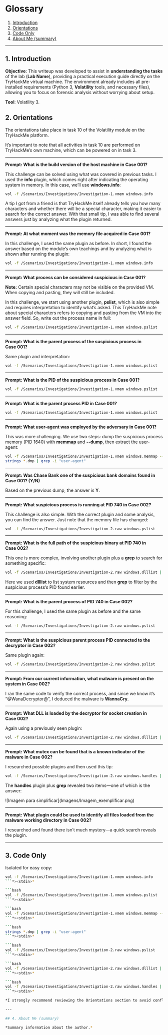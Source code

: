 # Glossary

1. [Introduction](#1-introduction)
2. [Orientations](#2-orientations)
3. [Code Only](#3-code-only)
4. [About Me (summary)](#4-about-me)

---

## **1. Introduction**

**Objective**: This writeup was developed to assist in **understanding the tasks** of the lab (**Lab Name**), providing a practical execution guide directly on the TryHackMe virtual machine. The environment already includes all pre-installed requirements (Python 3, **Volatility** tools, and necessary files), allowing you to focus on forensic analysis without worrying about setup.

**Tool**: Volatility 3.

## 2. Orientations

The orientations take place in task 10 of the Volatility module on the TryHackMe platform.

It’s important to note that all activities in task 10 are performed on TryHackMe’s own machine, which can be powered on in task 3.

---

**Prompt: What is the build version of the host machine in Case 001?**

This challenge can be solved using what was covered in previous tasks. I used the **info** plugin, which comes right after indicating the operating system in memory. In this case, we’ll use **windows.info**:

```bash
vol -f /Scenarios/Investigations/Investigation-1.vmem windows.info
```

A tip I got from a friend is that TryHackMe itself already tells you how many characters and whether there will be a special character, making it easier to search for the correct answer. With that small tip, I was able to find several answers just by analyzing what the plugin returned.

---

**Prompt: At what moment was the memory file acquired in Case 001?**

In this challenge, I used the same plugin as before. In short, I found the answer based on the module’s own teachings and by analyzing what is shown after running the plugin:

```bash
vol -f /Scenarios/Investigations/Investigation-1.vmem windows.info
```

---

**Prompt: What process can be considered suspicious in Case 001?**

**Note:** Certain special characters may not be visible on the provided VM. When copying and pasting, they will still be included.

In this challenge, we start using another plugin, **pslist**, which is also simple and requires interpretation to identify what’s asked. This TryHackMe note about special characters refers to copying and pasting from the VM into the answer field. So, write out the process name in full:

```bash
vol -f /Scenarios/Investigations/Investigation-1.vmem windows.pslist
```

---

**Prompt: What is the parent process of the suspicious process in Case 001?**

Same plugin and interpretation:

```bash
vol -f /Scenarios/Investigations/Investigation-1.vmem windows.pslist
```

---

**Prompt: What is the PID of the suspicious process in Case 001?**

```bash
vol -f /Scenarios/Investigations/Investigation-1.vmem windows.pslist
```

---

**Prompt: What is the parent process PID in Case 001?**

```bash
vol -f /Scenarios/Investigations/Investigation-1.vmem windows.pslist
```

---

**Prompt: What user-agent was employed by the adversary in Case 001?**

This was more challenging. We use two steps: dump the suspicious process memory (PID 1640) with **memmap** and **--dump**, then extract the user-agent:

```bash
vol -f /Scenarios/Investigations/Investigation-1.vmem windows.memmap --pid 1640 --dump
strings *.dmp | grep -i "user-agent"
```

---

**Prompt: Was Chase Bank one of the suspicious bank domains found in Case 001? (Y/N)**

Based on the previous dump, the answer is **Y**.

---

**Prompt: What suspicious process is running at PID 740 in Case 002?**

This challenge is also simple. With the correct plugin and some analysis, you can find the answer. Just note that the memory file has changed:

```bash
vol -f /Scenarios/Investigations/Investigation-2.raw windows.pslist
```

---

**Prompt: What is the full path of the suspicious binary at PID 740 in Case 002?**

This one is more complex, involving another plugin plus a **grep** to search for something specific:

```bash
vol -f /Scenarios/Investigations/Investigation-2.raw windows.dlllist | grep 740
```

Here we used **dlllist** to list system resources and then **grep** to filter by the suspicious process’s PID found earlier.

---

**Prompt: What is the parent process of PID 740 in Case 002?**

For this challenge, I used the same plugin as before and the same reasoning:

```bash
vol -f /Scenarios/Investigations/Investigation-2.raw windows.pslist
```

---

**Prompt: What is the suspicious parent process PID connected to the decryptor in Case 002?**

Same plugin again:

```bash
vol -f /Scenarios/Investigations/Investigation-2.raw windows.pslist
```

---

**Prompt: From our current information, what malware is present on the system in Case 002?**

I ran the same code to verify the correct process, and since we know it’s “@WanaDecryptor@”, I deduced the malware is **WannaCry**.

---

**Prompt: What DLL is loaded by the decryptor for socket creation in Case 002?**

Again using a previously seen plugin:

```bash
vol -f /Scenarios/Investigations/Investigation-2.raw windows.dlllist | grep 740
```

---

**Prompt: What mutex can be found that is a known indicator of the malware in Case 002?**

I researched possible plugins and then used this tip:

```bash
vol -f /Scenarios/Investigations/Investigation-2.raw windows.handles | grep 1940
```

The **handles** plugin plus **grep** revealed two items—one of which is the answer:

!\[Imagem para simplificar]\(Imagens/Imagem\_exemplificar.png)

---

**Prompt: What plugin could be used to identify all files loaded from the malware working directory in Case 002?**

I researched and found there isn’t much mystery—a quick search reveals the plugin.

---

## 3. Code Only

Isolated for easy copy:

````bash
vol -f /Scenarios/Investigations/Investigation-1.vmem windows.info
```*><stdin>*

```bash
vol -f /Scenarios/Investigations/Investigation-1.vmem windows.pslist
```*><stdin>*

```bash
vol -f /Scenarios/Investigations/Investigation-1.vmem windows.memmap --pid 1640 --dump
```*><stdin>*

```bash
strings *.dmp | grep -i "user-agent"
```*><stdin>*

```bash
vol -f /Scenarios/Investigations/Investigation-2.raw windows.pslist
```*><stdin>*

```bash
vol -f /Scenarios/Investigations/Investigation-2.raw windows.dlllist | grep 740
```*><stdin>*

```bash
vol -f /Scenarios/Investigations/Investigation-2.raw windows.handles | grep 1940
```*><stdin>*

*I strongly recommend reviewing the Orientations section to avoid conflicts or misunderstandings.*

---

## 4. About Me (summary)

*Summary information about the author.*

````
